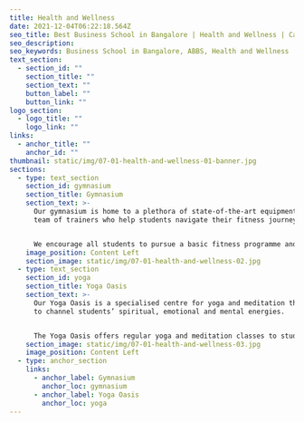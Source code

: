 ```yaml
---
title: Health and Wellness
date: 2021-12-04T06:22:18.564Z
seo_title: Best Business School in Bangalore | Health and Wellness | Campus Life 
seo_description: 
seo_keywords: Business School in Bangalore, ABBS, Health and Wellness
text_section:
  - section_id: ""
    section_title: ""
    section_text: ""
    button_label: ""
    button_link: ""
logo_section:
  - logo_title: ""
    logo_link: ""
links:
  - anchor_title: ""
    anchor_id: ""
thumbnail: static/img/07-01-health-and-wellness-01-banner.jpg
sections:
  - type: text_section
    section_id: gymnasium
    section_title: Gymnasium
    section_text: >-
      Our gymnasium is home to a plethora of state-of-the-art equipment and a
      team of trainers who help students navigate their fitness journey.  


      We encourage all students to pursue a basic fitness programme and strike a balance between mental and physical fitness.
    image_position: Content Left
    section_image: static/img/07-01-health-and-wellness-02.jpg
  - type: text_section
    section_id: yoga
    section_title: Yoga Oasis
    section_text: >-
      Our Yoga Oasis is a specialised centre for yoga and meditation that aims
      to channel students’ spiritual, emotional and mental energies. 


      The Yoga Oasis offers regular yoga and meditation classes to students, conducted by skilled industry-acclaimed trainers.
    section_image: static/img/07-01-health-and-wellness-03.jpg
    image_position: Content Left
  - type: anchor_section
    links:
      - anchor_label: Gymnasium
        anchor_loc: gymnasium
      - anchor_label: Yoga Oasis
        anchor_loc: yoga
---
```


